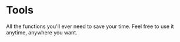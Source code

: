 # Tools
All the functions you'll ever need to save your time. Feel free to use it anytime, anywhere you want.